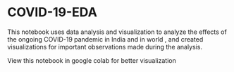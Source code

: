 # COVID-19-EDA
This notebook uses data analysis and visualization to analyze the effects of the ongoing COVID-19 pandemic in India and in world , and created visualizations for important observations made during the analysis.

View this notebook in google colab for better visualization
